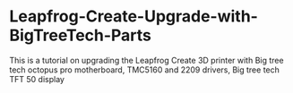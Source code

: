 # Leapfrog-Create-Upgrade-with-BigTreeTech-Parts
This is a tutorial on upgrading the Leapfrog Create 3D printer with Big tree tech octopus pro motherboard, TMC5160 and 2209 drivers, Big tree tech TFT 50 display
